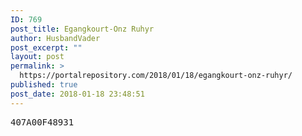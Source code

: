 ```yaml
---
ID: 769
post_title: Egangkourt-Onz Ruhyr
author: HusbandVader
post_excerpt: ""
layout: post
permalink: >
  https://portalrepository.com/2018/01/18/egangkourt-onz-ruhyr/
published: true
post_date: 2018-01-18 23:48:51
---
```

<pre>407A00F48931</pre>